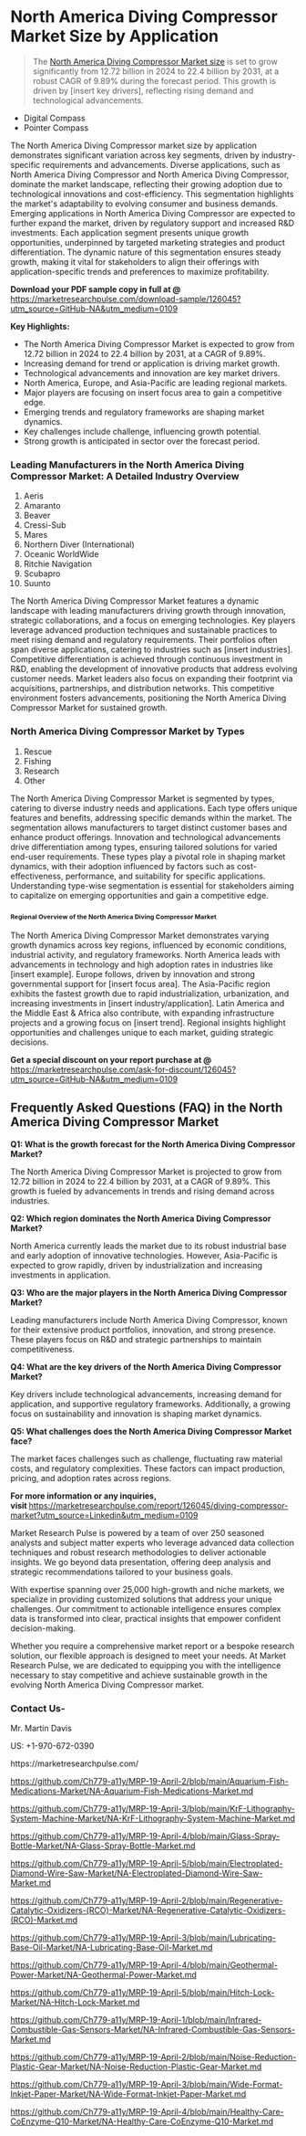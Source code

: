 <h1>North America Diving Compressor Market&nbsp;Size by Application</h1><blockquote><p>The <a href="https://marketresearchpulse.com/download-sample/126045?utm_source=GitHub-NA&amp;utm_medium=0109">North America Diving Compressor Market size</a> is set to grow significantly from 12.72 billion in 2024 to 22.4 billion by 2031, at a robust CAGR of 9.89% during the forecast period. This growth is driven by [insert key drivers], reflecting rising demand and technological advancements.</p></blockquote><ul><li>Digital Compass<li> Pointer Compass</li></ul><p>The North America Diving Compressor market size by application demonstrates significant variation across key segments, driven by industry-specific requirements and advancements. Diverse applications, such as North America Diving Compressor and North America Diving Compressor, dominate the market landscape, reflecting their growing adoption due to technological innovations and cost-efficiency. This segmentation highlights the market's adaptability to evolving consumer and business demands. Emerging applications in North America Diving Compressor are expected to further expand the market, driven by regulatory support and increased R&D investments. Each application segment presents unique growth opportunities, underpinned by targeted marketing strategies and product differentiation. The dynamic nature of this segmentation ensures steady growth, making it vital for stakeholders to align their offerings with application-specific trends and preferences to maximize profitability.</p><p><strong>Download your PDF sample copy in full at @ </strong><a href="https://marketresearchpulse.com/download-sample/126045?utm_source=GitHub-NA&amp;utm_medium=0109">https://marketresearchpulse.com/download-sample/126045?utm_source=GitHub-NA&amp;utm_medium=0109</a></p><p><strong>Key Highlights: </strong></p><ul><li>The North America Diving Compressor Market is expected to grow from 12.72 billion in 2024 to 22.4 billion by 2031, at a CAGR of 9.89%.</li><li>Increasing demand for trend or application is driving market growth.</li><li>Technological advancements and innovation are key market drivers.</li><li>North America, Europe, and Asia-Pacific are leading regional markets.</li><li>Major players are focusing on insert focus area to gain a competitive edge.</li><li>Emerging trends and regulatory frameworks are shaping market dynamics.</li><li>Key challenges include challenge, influencing growth potential.</li><li>Strong growth is anticipated in sector over the forecast period.</li></ul><h3>Leading Manufacturers in the North America Diving Compressor Market: A Detailed Industry Overview</h3><ol><li>Aeris</li><li>Amaranto</li><li>Beaver</li><li>Cressi-Sub</li><li>Mares</li><li>Northern Diver (International)</li><li>Oceanic WorldWide</li><li>Ritchie Navigation</li><li>Scubapro</li><li>Suunto</li></ol><div class="flex max-w-full flex-col flex-grow"><div class="min-h-8 text-message flex w-full flex-col items-end gap-2 whitespace-normal break-words [.text-message+&amp;]:mt-5" dir="auto" data-message-author-role="assistant" data-message-id="fd8432e4-4910-450d-b182-61b7bfb0a01f" data-message-model-slug="gpt-4o"><div class="flex w-full flex-col gap-1 empty:hidden first:pt-[3px]"><div class="markdown prose w-full break-words dark:prose-invert light"><p>The North America Diving Compressor Market features a dynamic landscape with leading manufacturers driving growth through innovation, strategic collaborations, and a focus on emerging technologies. Key players leverage advanced production techniques and sustainable practices to meet rising demand and regulatory requirements. Their portfolios often span diverse applications, catering to industries such as [insert industries]. Competitive differentiation is achieved through continuous investment in R&amp;D, enabling the development of innovative products that address evolving customer needs. Market leaders also focus on expanding their footprint via acquisitions, partnerships, and distribution networks. This competitive environment fosters advancements, positioning the North America Diving Compressor Market for sustained growth.</p></div></div></div></div><h3>North America Diving Compressor Market by Types</h3><ol><li>Rescue<li> Fishing<li> Research<li> Other</li></ol><div class="flex max-w-full flex-col flex-grow"><div class="min-h-8 text-message flex w-full flex-col items-end gap-2 whitespace-normal break-words [.text-message+&amp;]:mt-5" dir="auto" data-message-author-role="assistant" data-message-id="084470be-0bb7-4664-bddf-5156b4f41249" data-message-model-slug="gpt-4o-mini"><div class="flex w-full flex-col gap-1 empty:hidden first:pt-[3px]"><div class="markdown prose w-full break-words dark:prose-invert light"><p>The North America Diving Compressor Market is segmented by types, catering to diverse industry needs and applications. Each type offers unique features and benefits, addressing specific demands within the market. The segmentation allows manufacturers to target distinct customer bases and enhance product offerings. Innovation and technological advancements drive differentiation among types, ensuring tailored solutions for varied end-user requirements. These types play a pivotal role in shaping market dynamics, with their adoption influenced by factors such as cost-effectiveness, performance, and suitability for specific applications. Understanding type-wise segmentation is essential for stakeholders aiming to capitalize on emerging opportunities and gain a competitive edge.</p></div></div></div></div><h3><span style="font-size: 11px;">Regional Overview of the North America Diving Compressor Market</span></h3><div class="flex max-w-full flex-col flex-grow"><div class="min-h-8 text-message flex w-full flex-col items-end gap-2 whitespace-normal break-words [.text-message+&amp;]:mt-5" dir="auto" data-message-author-role="assistant" data-message-id="e9038762-ce64-4e30-91c9-9bd413514231" data-message-model-slug="gpt-4o-mini"><div class="flex w-full flex-col gap-1 empty:hidden first:pt-[3px]"><div class="markdown prose w-full break-words dark:prose-invert light"><p>The North America Diving Compressor Market demonstrates varying growth dynamics across key regions, influenced by economic conditions, industrial activity, and regulatory frameworks. North America leads with advancements in technology and high adoption rates in industries like [insert example]. Europe follows, driven by innovation and strong governmental support for [insert focus area]. The Asia-Pacific region exhibits the fastest growth due to rapid industrialization, urbanization, and increasing investments in [insert industry/application]. Latin America and the Middle East &amp; Africa also contribute, with expanding infrastructure projects and a growing focus on [insert trend]. Regional insights highlight opportunities and challenges unique to each market, guiding strategic decisions.</p></div></div></div></div><p><strong>Get a special discount on your report purchase at @ </strong><a href="https://marketresearchpulse.com/ask-for-discount/126045?utm_source=GitHub-NA&amp;utm_medium=0109">https://marketresearchpulse.com/ask-for-discount/126045?utm_source=GitHub-NA&amp;utm_medium=0109</a></p><h2>Frequently Asked Questions (FAQ) in the North America Diving Compressor Market</h2><p><strong>Q1: What is the growth forecast for the North America Diving Compressor Market?</strong></p><p>The North America Diving Compressor Market is projected to grow from 12.72 billion in 2024 to 22.4 billion by 2031, at a CAGR of 9.89%. This growth is fueled by advancements in trends and rising demand across industries.</p><p><strong>Q2: Which region dominates the North America Diving Compressor Market?</strong></p><p>North America currently leads the market due to its robust industrial base and early adoption of innovative technologies. However, Asia-Pacific is expected to grow rapidly, driven by industrialization and increasing investments in application.</p><p><strong>Q3: Who are the major players in the North America Diving Compressor Market?</strong></p><p>Leading manufacturers include North America Diving Compressor, known for their extensive product portfolios, innovation, and strong presence. These players focus on R&amp;D and strategic partnerships to maintain competitiveness.</p><p><strong>Q4: What are the key drivers of the North America Diving Compressor Market?</strong></p><p>Key drivers include technological advancements, increasing demand for application, and supportive regulatory frameworks. Additionally, a growing focus on sustainability and innovation is shaping market dynamics.</p><p><strong>Q5: What challenges does the North America Diving Compressor Market face?</strong></p><p>The market faces challenges such as challenge, fluctuating raw material costs, and regulatory complexities. These factors can impact production, pricing, and adoption rates across regions.</p><p><strong>For more information or any inquiries, visit&nbsp;</strong><a href="https://marketresearchpulse.com/report/126045/diving-compressor-market?utm_source=Linkedin&utm_medium=0109">https://marketresearchpulse.com/report/126045/diving-compressor-market?utm_source=Linkedin&utm_medium=0109</a></p><p>Market Research Pulse is powered by a team of over 250 seasoned analysts and subject matter experts who leverage advanced data collection techniques and robust research methodologies to deliver actionable insights. We go beyond data presentation, offering deep analysis and strategic recommendations tailored to your business goals.</p><p>With expertise spanning over 25,000 high-growth and niche markets, we specialize in providing customized solutions that address your unique challenges. Our commitment to actionable intelligence ensures complex data is transformed into clear, practical insights that empower confident decision-making.</p><p>Whether you require a comprehensive market report or a bespoke research solution, our flexible approach is designed to meet your needs. At Market Research Pulse, we are dedicated to equipping you with the intelligence necessary to stay competitive and achieve sustainable growth in the evolving North America Diving Compressor market.</p><h3><strong>Contact Us-</strong></h3><p>Mr. Martin Davis</p><p>US: +1-970-672-0390</p><p>https://marketresearchpulse.com/</p><p><a href="https://github.com/Ch779-a11y/MRP-19-April-2/blob/main/Aquarium-Fish-Medications-Market/NA-Aquarium-Fish-Medications-Market.md">https://github.com/Ch779-a11y/MRP-19-April-2/blob/main/Aquarium-Fish-Medications-Market/NA-Aquarium-Fish-Medications-Market.md</a></p><p><a href="https://github.com/Ch779-a11y/MRP-19-April-3/blob/main/KrF-Lithography-System-Machine-Market/NA-KrF-Lithography-System-Machine-Market.md">https://github.com/Ch779-a11y/MRP-19-April-3/blob/main/KrF-Lithography-System-Machine-Market/NA-KrF-Lithography-System-Machine-Market.md</a></p><p><a href="https://github.com/Ch779-a11y/MRP-19-April-4/blob/main/Glass-Spray-Bottle-Market/NA-Glass-Spray-Bottle-Market.md">https://github.com/Ch779-a11y/MRP-19-April-4/blob/main/Glass-Spray-Bottle-Market/NA-Glass-Spray-Bottle-Market.md</a></p><p><a href="https://github.com/Ch779-a11y/MRP-19-April-5/blob/main/Electroplated-Diamond-Wire-Saw-Market/NA-Electroplated-Diamond-Wire-Saw-Market.md">https://github.com/Ch779-a11y/MRP-19-April-5/blob/main/Electroplated-Diamond-Wire-Saw-Market/NA-Electroplated-Diamond-Wire-Saw-Market.md</a></p><p><a href="https://github.com/Ch779-a11y/MRP-19-April-2/blob/main/Regenerative-Catalytic-Oxidizers-(RCO)-Market/NA-Regenerative-Catalytic-Oxidizers-(RCO)-Market.md">https://github.com/Ch779-a11y/MRP-19-April-2/blob/main/Regenerative-Catalytic-Oxidizers-(RCO)-Market/NA-Regenerative-Catalytic-Oxidizers-(RCO)-Market.md</a></p><p><a href="https://github.com/Ch779-a11y/MRP-19-April-3/blob/main/Lubricating-Base-Oil-Market/NA-Lubricating-Base-Oil-Market.md">https://github.com/Ch779-a11y/MRP-19-April-3/blob/main/Lubricating-Base-Oil-Market/NA-Lubricating-Base-Oil-Market.md</a></p><p><a href="https://github.com/Ch779-a11y/MRP-19-April-4/blob/main/Geothermal-Power-Market/NA-Geothermal-Power-Market.md">https://github.com/Ch779-a11y/MRP-19-April-4/blob/main/Geothermal-Power-Market/NA-Geothermal-Power-Market.md</a></p><p><a href="https://github.com/Ch779-a11y/MRP-19-April-5/blob/main/Hitch-Lock-Market/NA-Hitch-Lock-Market.md">https://github.com/Ch779-a11y/MRP-19-April-5/blob/main/Hitch-Lock-Market/NA-Hitch-Lock-Market.md</a></p><p><a href="https://github.com/Ch779-a11y/MRP-19-April-1/blob/main/Infrared-Combustible-Gas-Sensors-Market/NA-Infrared-Combustible-Gas-Sensors-Market.md">https://github.com/Ch779-a11y/MRP-19-April-1/blob/main/Infrared-Combustible-Gas-Sensors-Market/NA-Infrared-Combustible-Gas-Sensors-Market.md</a></p><p><a href="https://github.com/Ch779-a11y/MRP-19-April-2/blob/main/Noise-Reduction-Plastic-Gear-Market/NA-Noise-Reduction-Plastic-Gear-Market.md">https://github.com/Ch779-a11y/MRP-19-April-2/blob/main/Noise-Reduction-Plastic-Gear-Market/NA-Noise-Reduction-Plastic-Gear-Market.md</a></p><p><a href="https://github.com/Ch779-a11y/MRP-19-April-3/blob/main/Wide-Format-Inkjet-Paper-Market/NA-Wide-Format-Inkjet-Paper-Market.md">https://github.com/Ch779-a11y/MRP-19-April-3/blob/main/Wide-Format-Inkjet-Paper-Market/NA-Wide-Format-Inkjet-Paper-Market.md</a></p><p><a href="https://github.com/Ch779-a11y/MRP-19-April-4/blob/main/Healthy-Care-CoEnzyme-Q10-Market/NA-Healthy-Care-CoEnzyme-Q10-Market.md">https://github.com/Ch779-a11y/MRP-19-April-4/blob/main/Healthy-Care-CoEnzyme-Q10-Market/NA-Healthy-Care-CoEnzyme-Q10-Market.md</a></p>
